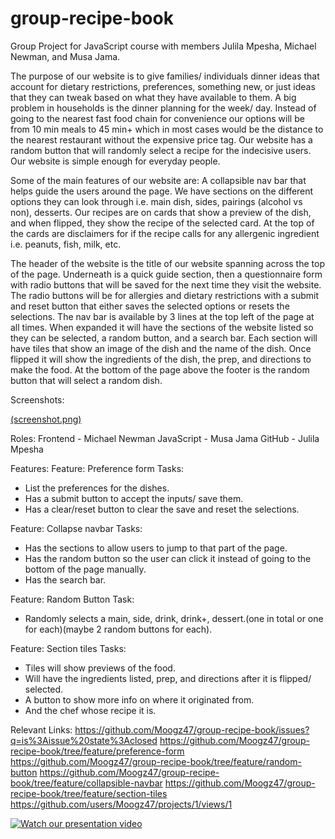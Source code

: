 # group-recipe-book
Group Project for JavaScript course with members Julila Mpesha, Michael Newman, and Musa Jama.

The purpose of our website is to give families/ individuals dinner ideas that account for dietary restrictions, preferences, something new, or just ideas that they can tweak based on what they have available to them. 
A big problem in households is the dinner planning for the week/ day. Instead of going to the nearest fast food chain for convenience our options will be from 10 min meals to 45 min+ which in most cases would be the distance to the nearest restaurant without the expensive price tag.
Our website has a random button that will randomly select a recipe for the indecisive users.
Our website is simple enough for everyday people.

Some of the main features of our website are:
A collapsible nav bar that helps guide the users around the page. We have sections on the different options they can look through i.e. main dish, sides, pairings (alcohol vs non), desserts. Our recipes are on cards that show a preview of the dish, and when flipped, they show the recipe of the selected card. At the top of the cards are disclaimers for if the recipe calls for any allergenic ingredient i.e. peanuts, fish, milk, etc.

The header of the website is the title of our website spanning across the top of the page. Underneath is a quick guide section, then a questionnaire form with radio buttons that will be saved for the next time they visit the website. The radio buttons will be for allergies and dietary restrictions with a submit and reset button that either saves the selected options or resets the selections. 
The nav bar is available by 3 lines at the top left of the page at all times. When expanded it will have the sections of the website listed so they can be selected, a random button, and a search bar.
Each section will have tiles that show an image of the dish and the name of the dish. Once flipped it will show the ingredients of the dish, the prep, and directions to make the food.
At the bottom of the page above the footer is the random button that will select a random dish.

Screenshots:

[(screenshot.png) ](https://mail.google.com/mail/u/0?ui=2&ik=eeb219e78f&attid=0.1&permmsgid=msg-a:r4700242915814760510&th=196607c699bac9d6&view=att&disp=inline&realattid=D0B11A45-3545-4E63-B47C-96BE91F49DCA&zw)

Roles:
Frontend - Michael Newman
JavaScript - Musa Jama
GitHub - Julila Mpesha

Features:
Feature: Preference form 
Tasks:
-	List the preferences for the dishes.
-	Has a submit button to accept the inputs/ save them.
-	Has a clear/reset button to clear the save and reset the selections.

Feature: Collapse navbar
Tasks:
-	Has the sections to allow users to jump to that part of the page.
-	Has the random button so the user can click it instead of going to the bottom of the page manually.
-	Has the search bar.

Feature: Random Button
Task: 
-	Randomly selects a main, side, drink, drink+, dessert.(one in total or one for each)(maybe 2 random buttons for each).

Feature: Section tiles
Tasks: 
-	Tiles will show previews of the food.
-	Will have the ingredients listed, prep, and directions after it is flipped/ selected.
-	A button to show more info on where it originated from.
-	And the chef whose recipe it is.

Relevant Links:
https://github.com/Moogz47/group-recipe-book/issues?q=is%3Aissue%20state%3Aclosed
https://github.com/Moogz47/group-recipe-book/tree/feature/preference-form
https://github.com/Moogz47/group-recipe-book/tree/feature/random-button
https://github.com/Moogz47/group-recipe-book/tree/feature/collapsible-navbar
https://github.com/Moogz47/group-recipe-book/tree/feature/section-tiles
https://github.com/users/Moogz47/projects/1/views/1

[![Watch our presentation video](https://img.youtube.com/vi/<qprCX_QPh3E>/0.jpg)](https://www.youtube.com/watch?v=qprCX_QPh3E)
